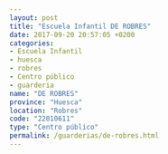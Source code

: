 ```yaml
---
layout: post
title: "Escuela Infantil DE ROBRES"
date: 2017-09-20 20:57:05 +0200
categories:
- Escuela Infantil
- huesca
- robres
- Centro público
- guarderia
name: "DE ROBRES"
province: "Huesca"
location: "Robres"
code: "22010611"
type: "Centro público"
permalink: /guarderias/de-robres.html
---
```

